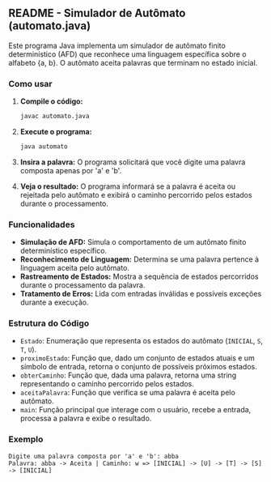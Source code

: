 ## README - Simulador de Autômato (automato.java)

Este programa Java implementa um simulador de autômato finito determinístico (AFD) que reconhece uma linguagem específica sobre o alfabeto {a, b}. O autômato aceita palavras que terminam no estado inicial.

### Como usar

1. **Compile o código:**
   ```bash
   javac automato.java
   ```

2. **Execute o programa:**
   ```bash
   java automato
   ```

3. **Insira a palavra:**
   O programa solicitará que você digite uma palavra composta apenas por 'a' e 'b'.

4. **Veja o resultado:**
   O programa informará se a palavra é aceita ou rejeitada pelo autômato e exibirá o caminho percorrido pelos estados durante o processamento.

### Funcionalidades

- **Simulação de AFD:** Simula o comportamento de um autômato finito determinístico específico.
- **Reconhecimento de Linguagem:** Determina se uma palavra pertence à linguagem aceita pelo autômato.
- **Rastreamento de Estados:** Mostra a sequência de estados percorridos durante o processamento da palavra.
- **Tratamento de Erros:** Lida com entradas inválidas e possíveis exceções durante a execução.

### Estrutura do Código

- `Estado`: Enumeração que representa os estados do autômato (`INICIAL`, `S`, `T`, `U`).
- `proximoEstado`: Função que, dado um conjunto de estados atuais e um símbolo de entrada, retorna o conjunto de possíveis próximos estados.
- `obterCaminho`: Função que, dada uma palavra, retorna uma string representando o caminho percorrido pelos estados.
- `aceitaPalavra`: Função que verifica se uma palavra é aceita pelo autômato.
- `main`: Função principal que interage com o usuário, recebe a entrada, processa a palavra e exibe o resultado.

### Exemplo

```
Digite uma palavra composta por 'a' e 'b': abba
Palavra: abba -> Aceita | Caminho: w => [INICIAL] -> [U] -> [T] -> [S] -> [INICIAL]
```
